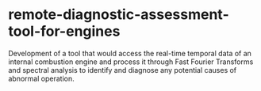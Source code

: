 # remote-diagnostic-assessment-tool-for-engines
Development of a tool that would access the real-time temporal data of an internal combustion engine and process it through Fast Fourier Transforms and spectral analysis to identify and diagnose any potential causes of abnormal operation.
